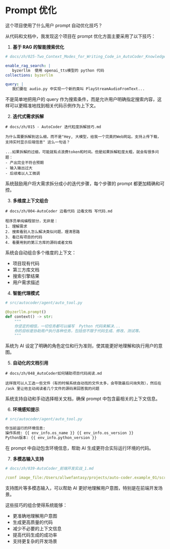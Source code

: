 # Prompt 优化

这个项目使用了什么用户 prompt 自动优化技巧？

从代码和文档中，我发现这个项目在 prompt 优化方面主要采用了以下技巧：

1. **基于 RAG 的智能搜索优化**

```yaml
# docs/zh/025-Two_Context_Modes_for_Writing_Code_in_AutoCoder_Knowledge_Base.md

enable_rag_search: | 
   byzerllm  使用 openai_tts模型的 python 代码
collections: byzerllm

query: | 
   我们要在 audio.py 中实现一个新的类叫 PlayStreamAudioFromText...
```

不是简单地把用户的 query 作为搜索条件，而是允许用户明确指定搜索内容，这样可以更精准地找到相关代码示例作为上下文。

2. **迭代式需求拆解**

```text
# docs/zh/015 - AutoCoder 迭代粒度拆解技巧.md

为什么需要拆解到这么细，而不是"Hey, 大模型，给我一个完美的Web网站，支持上传下载，支持实时显示后端信息" 这么一句话？

...如果拆解的过细，可能就有点浪费token和时间。但是如果拆解粒度太粗，就会有很多问题：
- 产出完全不符合预期
- 输入输出过大
- 后续难以人工微调
```

系统鼓励用户将大需求拆分成小的迭代步骤，每个步骤的 prompt 都更加精确和可控。

3. **多维度上下文组合**

```text
# docs/zh/004-AutoCoder 边看代码 边看文档 写代码.md

程序员单纯编程部分，无非是：
1. 理解需求
2. 搜索看别人怎么解决类似问题，理清思路
3. 看已有项目的代码
4. 看要用到的第三方库的源码或者文档
```

系统会自动组合多个维度的上下文：
- 项目现有代码
- 第三方库文档
- 搜索引擎结果
- 用户需求描述

4. **智能代理模式**

```python
# src/autocoder/agent/auto_tool.py

@byzerllm.prompt()
def context() -> str:
    """
    你坚定的相信，一切任务都可以编写  Python 代码来解决...
    你的目标是协助用户执行各种任务，包括但不限于代码生成、修改、测试等。
    """
```

系统为 AI 设定了明确的角色定位和行为准则，使其能更好地理解和执行用户的意图。

5. **自动化的文档引用**

```text
# docs/zh/048_AutoCoder如何辅助项目代码阅读.md

这样我可以人工选一些文件（有的时候系统自动找的文件太多，会导致最后问询失败），然后在 /ask 里让他主动阅读者几个文件的源码来回答我的问题
```

系统支持自动和手动选择相关文档，确保 prompt 中包含最相关的上下文信息。

6. **环境感知提示**

```python
# src/autocoder/agent/auto_tool.py

你当前运行的环境信息:
操作系统: {{ env_info.os_name }} {{ env_info.os_version }}
Python版本: {{ env_info.python_version }}
```

在 prompt 中自动包含环境信息，帮助 AI 生成更符合实际运行环境的代码。

7. **多模态输入支持**

```yaml
# docs/zh/039-AutoCoder_前端开发实战_1.md

/conf image_file:/Users/allwefantasy/projects/auto-coder.example_01/screens/add_example.png
```

支持图片等多模态输入，可以帮助 AI 更好地理解用户意图，特别是在前端开发场景。

这些技巧的组合使得系统能够：
- 更准确地理解用户意图
- 生成更高质量的代码
- 减少不必要的上下文信息
- 提高代码生成的成功率
- 支持更复杂的开发场景
